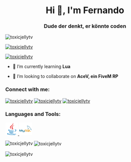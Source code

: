 <h1 align="center">Hi 👋, I'm Fernando</h1>
<h3 align="center">Dude der denkt, er könnte coden</h3>

<p align="left"> <img src="https://komarev.com/ghpvc/?username=toxicjellytv&label=Profile%20views&color=0e75b6&style=flat" alt="toxicjellytv" /> </p>

<p align="left"> <a href="https://github.com/ryo-ma/github-profile-trophy"><img src="https://github-profile-trophy.vercel.app/?username=toxicjellytv" alt="toxicjellytv" /></a> </p>

<p align="left"> <a href="https://twitter.com/toxicjellytv" target="blank"><img src="https://img.shields.io/twitter/follow/toxicjellytv?logo=twitter&style=for-the-badge" alt="toxicjellytv" /></a> </p>

- 🌱 I’m currently learning **Lua**

- 👯 I’m looking to collaborate on **AceV, ein FiveM RP**

<h3 align="left">Connect with me:</h3>
<p align="left">
<a href="https://twitter.com/toxicjellytv" target="blank"><img align="center" src="https://raw.githubusercontent.com/rahuldkjain/github-profile-readme-generator/master/src/images/icons/Social/twitter.svg" alt="toxicjellytv" height="30" width="40" /></a>
<a href="https://instagram.com/toxicjellytv" target="blank"><img align="center" src="https://raw.githubusercontent.com/rahuldkjain/github-profile-readme-generator/master/src/images/icons/Social/instagram.svg" alt="toxicjellytv" height="30" width="40" /></a>
<a href="https://www.youtube.com/c/toxicjellytv" target="blank"><img align="center" src="https://raw.githubusercontent.com/rahuldkjain/github-profile-readme-generator/master/src/images/icons/Social/youtube.svg" alt="toxicjellytv" height="30" width="40" /></a>
</p>

<h3 align="left">Languages and Tools:</h3>
<p align="left"> <a href="https://www.java.com" target="_blank" rel="noreferrer"> <img src="https://raw.githubusercontent.com/devicons/devicon/master/icons/java/java-original.svg" alt="java" width="40" height="40"/> </a> <a href="https://www.mysql.com/" target="_blank" rel="noreferrer"> <img src="https://raw.githubusercontent.com/devicons/devicon/master/icons/mysql/mysql-original-wordmark.svg" alt="mysql" width="40" height="40"/> </a> </p>

<p><img align="left" src="https://github-readme-stats.vercel.app/api/top-langs?username=toxicjellytv&show_icons=true&locale=en&layout=compact" alt="toxicjellytv" /></p>

<p>&nbsp;<img align="center" src="https://github-readme-stats.vercel.app/api?username=toxicjellytv&show_icons=true&locale=en" alt="toxicjellytv" /></p>

<p><img align="center" src="https://github-readme-streak-stats.herokuapp.com/?user=toxicjellytv&" alt="toxicjellytv" /></p>
